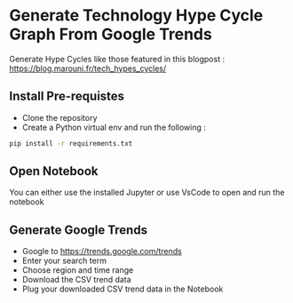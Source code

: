 # Generate Technology Hype Cycle Graph From Google Trends
Generate Hype Cycles like those featured in this blogpost : https://blog.marouni.fr/tech_hypes_cycles/

## Install Pre-requistes
* Clone the repository
* Create a Python virtual env and run the following :
```bash
pip install -r requirements.txt
```
## Open Notebook
You can either use the installed Jupyter or use VsCode to open and run the notebook

## Generate Google Trends
* Google to https://trends.google.com/trends
* Enter your search term
* Choose region and time range
* Download the CSV trend data
* Plug your downloaded CSV trend data in the Notebook
